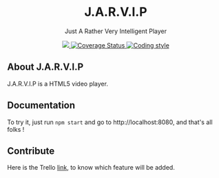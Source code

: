 <h1 align="center">J.A.R.V.I.P</h1>

<p align="center">Just A Rather Very Intelligent Player</p>

<p align="center">
  <a title='Build Status' href="https://travis-ci.org/gh0stonio/J.A.R.V.I.P">
    <img src='https://travis-ci.org/gh0stonio/J.A.R.V.I.P.svg?branch=master' />
  </a>
  <a href='https://coveralls.io/github/gh0stonio/r-playr'>
    <img src='https://coveralls.io/repos/github/gh0stonio/r-playr/badge.svg?branch=dev' alt='Coverage Status' />
  </a>
  <a href='https://github.com/Flet/semistandard'>
    <img src='https://img.shields.io/badge/code%20style-semistandard-blue.svg' alt='Coding style' />
  </a>
</p>

## About J.A.R.V.I.P
J.A.R.V.I.P is a HTML5 video player.

## Documentation
To try it, just run ```npm start``` and go to http://localhost:8080, and that's all folks !

## Contribute
Here is the Trello [link](https://trello.com/b/75iMFdXg/j-a-r-v-i-p), to know which feature will be added.
